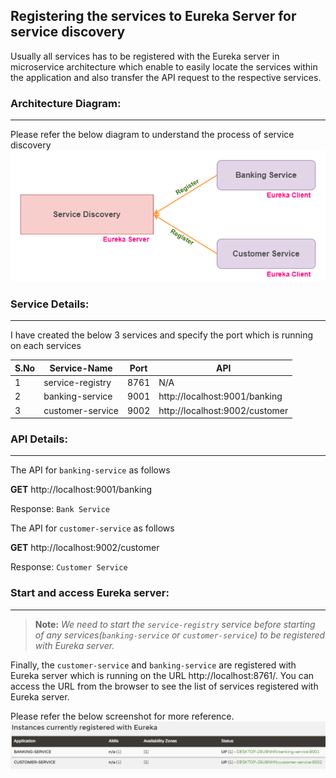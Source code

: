 ## Registering the services to Eureka Server for service discovery
Usually all services has to be registered with the Eureka server in microservice architecture which enable to easily locate the services within the application and also transfer the API request to the respective services.

### Architecture Diagram:
___
Please refer the below diagram to understand the process of service discovery
![service_discovery_flow.png](_img/service_discovery_flow.png)

### Service Details:
___
I have created the below 3 services and specify the port which is running on each services

|S.No| Service-Name|Port| API|
-----|-------------|----|----|
1| service-registry |8761|N/A|
2| banking-service |9001|http://localhost:9001/banking|
3| customer-service |9002|http://localhost:9002/customer|

### API Details:
___
The API for `banking-service` as follows

**GET** http://localhost:9001/banking

Response: ```Bank Service```

The API for `customer-service` as follows

**GET** http://localhost:9002/customer

Response: ```Customer Service```

### Start and access Eureka server:
___
>**Note:** *We need to start the `service-registry` service before starting of any services(`banking-service` or `customer-service`) to be registered with Eureka server.*

Finally, the `customer-service` and `banking-service` are registered with Eureka server which is running on the URL http://localhost:8761/. You can access the URL from the browser to see the list of services registered with Eureka server.

Please refer the below screenshot for more reference.
![service_registration.png](_img/service_registration.png)
